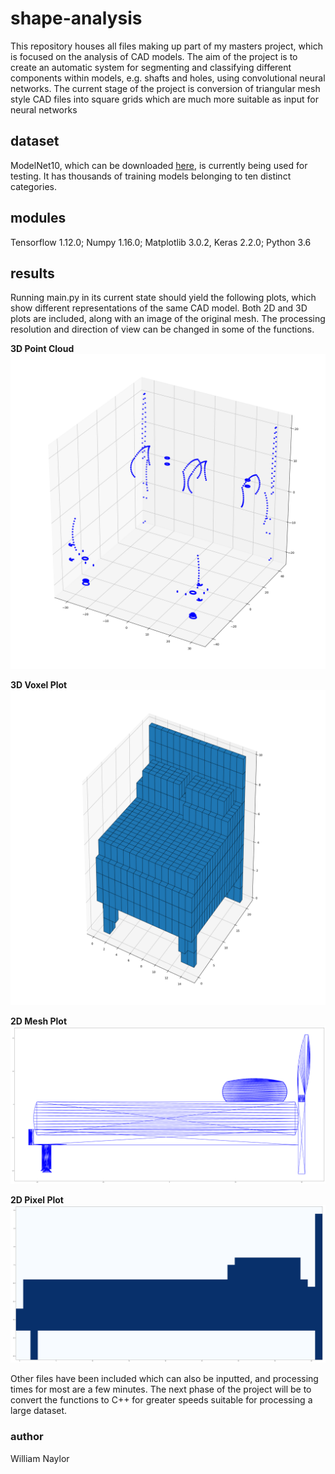 # shape-analysis

This repository houses all files making up part of my masters project, which is focused on the analysis of CAD models. The aim of the project is to create an automatic system for segmenting and classifying different components within models, e.g. shafts and holes, using convolutional neural networks. The current stage of the project is conversion of triangular mesh style CAD files into square grids which are much more suitable as input for neural networks 

## dataset

ModelNet10, which can be downloaded [here](http://modelnet.cs.princeton.edu/), is currently being used for testing. It has thousands of training models belonging to ten distinct categories.   

## modules

Tensorflow 1.12.0; Numpy 1.16.0; Matplotlib 3.0.2, Keras 2.2.0; Python 3.6

## results

Running main.py in its current state should yield the following plots, which show different representations of the same CAD model. Both 2D and 3D plots are included, along with an image of the original mesh. The processing resolution and direction of view can be changed in some of the functions. 

**3D Point Cloud**
![point cloud](/images/bed_plot_1.png)

**3D Voxel Plot**
![voxel plot](/images/bed_plot_2.png)

**2D Mesh Plot**
![mesh plot](/images/bed_plot_3.png)

**2D Pixel Plot**
![pixel plot](/images/bed_plot_4.png)

Other files have been included which can also be inputted, and processing times for most are a few minutes. The next phase of the project will be to convert the functions to C++ for greater speeds suitable for processing a large dataset.

### author

William Naylor
